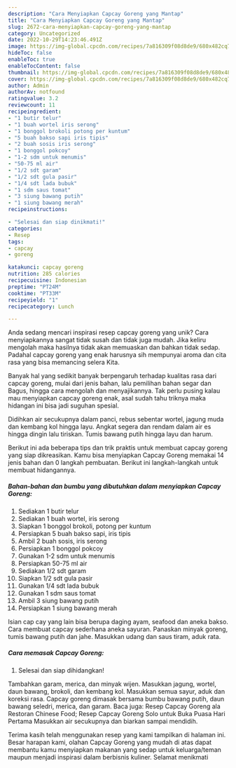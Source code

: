 ```yaml
---
description: "Cara Menyiapkan Capcay Goreng yang Mantap"
title: "Cara Menyiapkan Capcay Goreng yang Mantap"
slug: 2672-cara-menyiapkan-capcay-goreng-yang-mantap
category: Uncategorized
date: 2022-10-29T14:23:46.491Z
image: https://img-global.cpcdn.com/recipes/7a816309f08d8de9/680x482cq70/capcay-goreng-foto-resep-utama.jpg
hideToc: false
enableToc: true
enableTocContent: false
thumbnail: https://img-global.cpcdn.com/recipes/7a816309f08d8de9/680x482cq70/capcay-goreng-foto-resep-utama.jpg
cover: https://img-global.cpcdn.com/recipes/7a816309f08d8de9/680x482cq70/capcay-goreng-foto-resep-utama.jpg
author: Admin
authorAv: notfound
ratingvalue: 3.2
reviewcount: 11
recipeingredient:
- "1 butir telur"
- "1 buah wortel iris serong"
- "1 bonggol brokoli potong per kuntum"
- "5 buah bakso sapi iris tipis"
- "2 buah sosis iris serong"
- "1 bonggol pokcoy"
- "1-2 sdm untuk menumis"
- "50-75 ml air"
- "1/2 sdt garam"
- "1/2 sdt gula pasir"
- "1/4 sdt lada bubuk"
- "1 sdm saus tomat"
- "3 siung bawang putih"
- "1 siung bawang merah"
recipeinstructions:

- "Selesai dan siap dinikmati!"
categories:
- Resep
tags:
- capcay
- goreng

katakunci: capcay goreng 
nutrition: 285 calories
recipecuisine: Indonesian
preptime: "PT24M"
cooktime: "PT33M"
recipeyield: "1"
recipecategory: Lunch

---
```





Anda sedang mencari inspirasi resep capcay goreng yang unik? Cara menyiapkannya sangat tidak susah dan tidak juga mudah. Jika keliru mengolah maka hasilnya tidak akan memuaskan dan bahkan tidak sedap. Padahal capcay goreng yang enak harusnya sih mempunyai aroma dan cita rasa yang bisa memancing selera Kita.





Banyak hal yang sedikit banyak berpengaruh terhadap kualitas rasa dari capcay goreng, mulai dari jenis bahan, lalu pemilihan bahan segar dan Bagus, hingga cara mengolah dan menyajikannya. Tak perlu pusing kalau mau menyiapkan capcay goreng enak,      asal sudah tahu triknya maka hidangan ini bisa jadi suguhan spesial.














Didihkan air secukupnya dalam panci, rebus sebentar wortel, jagung muda dan kembang kol hingga layu. Angkat segera dan rendam dalam air es hingga dingin lalu tiriskan. Tumis bawang putih hingga layu dan harum.






Berikut ini ada beberapa tips dan trik praktis untuk membuat capcay goreng yang siap dikreasikan. Kamu bisa menyiapkan Capcay Goreng memakai 14 jenis bahan dan 0 langkah pembuatan. Berikut ini langkah-langkah untuk membuat hidangannya.

<!--inarticleads1-->

##### Bahan-bahan dan bumbu yang dibutuhkan dalam menyiapkan Capcay Goreng:

1. Sediakan 1 butir telur
1. Sediakan 1 buah wortel, iris serong
1. Siapkan 1 bonggol brokoli, potong per kuntum
1. Persiapkan 5 buah bakso sapi, iris tipis
1. Ambil 2 buah sosis, iris serong
1. Persiapkan 1 bonggol pokcoy
1. Gunakan 1-2 sdm untuk menumis
1. Persiapkan 50-75 ml air
1. Sediakan 1/2 sdt garam
1. Siapkan 1/2 sdt gula pasir
1. Gunakan 1/4 sdt lada bubuk
1. Gunakan 1 sdm saus tomat
1. Ambil 3 siung bawang putih
1. Persiapkan 1 siung bawang merah


Isian cap cay yang lain bisa berupa daging ayam, seafood dan aneka bakso. Cara membuat capcay sederhana aneka sayuran. Panaskan minyak goreng, tumis bawang putih dan jahe. Masukkan udang dan saus tiram, aduk rata. 

<!--inarticleads2-->

##### Cara memasak Capcay Goreng:


1. Selesai dan siap dihidangkan!

Tambahkan garam, merica, dan minyak wijen. Masukkan jagung, wortel, daun bawang, brokoli, dan kembang kol. Masukkan semua sayur, aduk dan koreksi rasa. Capcay goreng dimasak bersama bumbu bawang putih, daun bawang seledri, merica, dan garam. Baca juga: Resep Capcay Goreng ala Restoran Chinese Food; Resep Capcay Goreng Solo untuk Buka Puasa Hari Pertama Masukkan air secukupnya dan biarkan sampai mendidih. 

Terima kasih telah menggunakan resep yang kami tampilkan di halaman ini. Besar harapan kami, olahan Capcay Goreng yang mudah di atas dapat membantu kamu menyiapkan makanan yang sedap untuk keluarga/teman maupun menjadi inspirasi dalam berbisnis kuliner. Selamat menikmati

